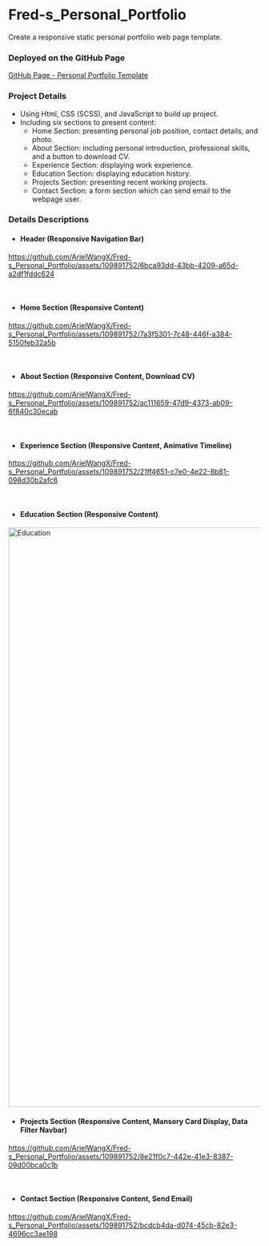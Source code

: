 # Fred-s_Personal_Portfolio
Create a responsive static personal portfolio web page template.

### Deployed on the GitHub Page
[GitHub Page - Personal Portfolio Template](https://arielwangx.github.io/Fred-s_Personal_Portfolio/)

### Project Details
- Using Html, CSS (SCSS), and JavaScript to build up project.
- Including six sections to present content:
  - Home Section: presenting personal job position, contact details, and photo.
  - About Section: including personal introduction, professional skills, and a button to download CV.
  - Experience Section: displaying work experience.
  - Education Section: displaying education history.
  - Projects Section: presenting recent working projects.
  - Contact Section: a form section which can send email to the webpage user.

### Details Descriptions
- #### Header (Responsive Navigation Bar)

https://github.com/ArielWangX/Fred-s_Personal_Portfolio/assets/109891752/6bca93dd-43bb-4209-a65d-a2df1fddc624

<br/>

- #### Home Section (Responsive Content)

https://github.com/ArielWangX/Fred-s_Personal_Portfolio/assets/109891752/7a3f5301-7c48-446f-a384-5150feb32a5b

<br/>

- #### About Section (Responsive Content, Download CV)

https://github.com/ArielWangX/Fred-s_Personal_Portfolio/assets/109891752/ac111659-47d9-4373-ab09-6f840c30ecab

<br/>

- #### Experience Section (Responsive Content, Animative Timeline)

https://github.com/ArielWangX/Fred-s_Personal_Portfolio/assets/109891752/21ff4651-c7e0-4e22-8b81-098d30b2afc6

<br/>

- #### Education Section (Responsive Content)
<img width="1155" alt="Education" src="https://github.com/ArielWangX/Fred-s_Personal_Portfolio/assets/109891752/87b3862c-8e54-4445-a8d0-4341c973a91e">

<br/>

- #### Projects Section (Responsive Content, Mansory Card Display, Data Filter Navbar)

https://github.com/ArielWangX/Fred-s_Personal_Portfolio/assets/109891752/8e21f0c7-442e-41e3-8387-09d00bca0c1b

<br/>

- #### Contact Section (Responsive Content, Send Email)

https://github.com/ArielWangX/Fred-s_Personal_Portfolio/assets/109891752/bcdcb4da-d074-45cb-82e3-4696cc3ae198






